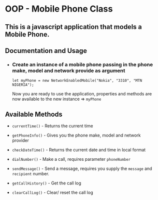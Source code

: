# OOP - Mobile Phone Class
## This is a javascript application that models a Mobile Phone.

## Documentation and Usage

* ### Create an instance of a mobile phone passing in the phone make, model and network provide as argument
    `let myPhone = new NetworkEnabledMobile("Nokia", "3310", "MTN NIGERIA");`
    
    Now you are ready to use the application, properties and methods are now available to the new instance => `myPhone`

## Available Methods
* `currentTime()`    - Returns the current time
* `getPhoneInfo()`   - Gives you the phone make, model and network provider
* `checkDateTime()`  - Returns the current date and time in local format

* `dialNumber()`     - Make a call, requires parameter `phoneNumber`
* `sendMessage()`    - Send a message, requires you supply the `message` and `recipient` number.
* `getCallHistory()` - Get the call log
* `clearCallLog()`   - Clear/ reset the call log 

